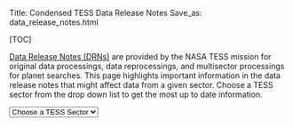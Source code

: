 Title: Condensed TESS Data Release Notes
Save_as: data_release_notes.html

[TOC]

[Data Release Notes (DRNs)](https://archive.stsci.edu/tess/tess_drn.html) are provided by the NASA TESS mission for original data processings, data reprocessings, and multisector processings for planet searches. This page highlights important information in the data release notes that might affect data from a given sector. Choose a TESS sector from the drop down list to get the most up to date information.

<div>
  <div id="TESSSector">
    <form id="sectorform">
      <select id="sectors" class="form-control form-control-lg">
        <option value="" selected>Choose a TESS Sector</option>
        <option value="sector-1">1</option>
        <option value="sector-2">2</option>
        <option value="sector-3">3</option>
        <option value="sector-4">4</option>
        <option value="sector-5">5</option>
        <option value="sector-6">6</option>
        <option value="sector-7">7</option>
        <option value="sector-8">8</option>
        <option value="sector-9">9</option>
        <option value="sector-10">10</option>
        <option value="sector-11">11</option>
        <option value="sector-12">12</option>
        <option value="sector-13">13</option>
        <option value="sector-14">14</option>
        <option value="sector-15">15</option>
        <option value="sector-16">16</option>
        <option value="sector-17">17</option>
        <option value="sector-18">18</option>
        <option value="sector-19">19</option>
        <option value="sector-20">20</option>
        <option value="sector-21">21</option>
        <option value="sector-22">22</option>
        <option value="sector-23">23</option>
        <option value="sector-24">24</option>
        <option value="sector-25">25</option>
        <option value="sector-26">26</option>
        <option value="sector-27">27</option>
        <option value="sector-28">28</option>
        <option value="sector-29">29</option>
        <option value="sector-30">30</option>
        <option value="sector-31">31</option>
        <option value="sector-32">32</option>
        <option value="sector-33">33</option>
        <option value="sector-34">34</option>
        <option value="sector-35">35</option>
        <option value="sector-36">36</option>
        <option value="sector-37">37</option>
        <option value="sector-38">38</option>
        <option value="sector-39">39</option>
        <option value="sector-40">40</option>
        <option value="sector-41">41</option>
        <option value="sector-42">42</option>
        <option value="sector-43">43</option>
        <option value="sector-44">44</option>
        <option value="sector-45">45</option>
        <option value="sector-46">46</option>
        <option value="sector-47">47</option>
        <option value="sector-48">48</option>
        <option value="sector-49">49</option>
        <option value="sector-50">50</option>
        <option value="sector-51">51</option>
        <option value="sector-52">52</option>
        <option value="sector-53">53</option>
	<option value="sector-54">54</option>
	<option value="sector-55">55</option>
	<option value="sector-56">56</option>
	<option value="sector-57">57</option>
	<option value="sector-58">58</option>
	<option value="sector-59">59</option>
	<option value="sector-60">60</option>
	<option value="sector-61">61</option>
	<option value="sector-62">62</option>
	<option value="sector-63">63</option>
	<option value="sector-64">64</option>
	<option value="sector-65">65</option>
	<option value="sector-66">66</option>
	<option value="sector-67">67</option>
	<option value="sector-68">68</option>
	<option value="sector-69">69</option>
	<option value="sector-70">70</option>
	<option value="sector-71">71</option>
	<option value="sector-72">72</option>
	<option value="sector-73">73</option>

      </select>
    </form>
    <br>

    <div id="sector-1" class="drn">
      {! content/docs/data-release-notes/sector_1.html !}
    </div>

    <div id="sector-2" class="drn">
      {! content/docs/data-release-notes/sector_2.html !}
    </div>

    <div id="sector-3" class="drn">
      {! content/docs/data-release-notes/sector_3.html !}
    </div>

    <div id="sector-4" class="drn">
      {! content/docs/data-release-notes/sector_4.html !}
    </div>

    <div id="sector-5" class="drn">
      {! content/docs/data-release-notes/sector_5.html !}
    </div>

    <div id="sector-6" class="drn">
      {! content/docs/data-release-notes/sector_6.html !}
    </div>

    <div id="sector-7" class="drn">
      {! content/docs/data-release-notes/sector_7.html !}
    </div>

    <div id="sector-8" class="drn">
      {! content/docs/data-release-notes/sector_8.html !}
    </div>

    <div id="sector-9" class="drn">
      {! content/docs/data-release-notes/sector_9.html !}
    </div>

    <div id="sector-10" class="drn">
      {! content/docs/data-release-notes/sector_10.html !}
    </div>

    <div id="sector-11" class="drn">
      {! content/docs/data-release-notes/sector_11.html !}
    </div>

    <div id="sector-12" class="drn">
      {! content/docs/data-release-notes/sector_12.html !}
    </div>

    <div id="sector-13" class="drn">
      {! content/docs/data-release-notes/sector_13.html !}
    </div>

    <div id="sector-14" class="drn">
      {! content/docs/data-release-notes/sector_14.html !}
    </div>

    <div id="sector-15" class="drn">
      {! content/docs/data-release-notes/sector_15.html !}
    </div>

    <div id="sector-16" class="drn">
      {! content/docs/data-release-notes/sector_16.html !}
    </div>

    <div id="sector-17" class="drn">
      {! content/docs/data-release-notes/sector_17.html !}
    </div>

    <div id="sector-18" class="drn">
      {! content/docs/data-release-notes/sector_18.html !}
    </div>

    <div id="sector-19" class="drn">
      {! content/docs/data-release-notes/sector_19.html !}
    </div>

    <div id="sector-20" class="drn">
      {! content/docs/data-release-notes/sector_20.html !}
    </div>

    <div id="sector-21" class="drn">
      {! content/docs/data-release-notes/sector_21.html !}
    </div>

    <div id="sector-22" class="drn">
      {! content/docs/data-release-notes/sector_22.html !}
    </div>

    <div id="sector-23" class="drn">
      {! content/docs/data-release-notes/sector_23.html !}
    </div>

    <div id="sector-24" class="drn">
      {! content/docs/data-release-notes/sector_24.html !}
    </div>

    <div id="sector-25" class="drn">
      {! content/docs/data-release-notes/sector_25.html !}
    </div>

    <div id="sector-26" class="drn">
      {! content/docs/data-release-notes/sector_26.html !}
    </div>

    <div id="sector-27" class="drn">
      {! content/docs/data-release-notes/sector_27.html !}
    </div>

    <div id="sector-28" class="drn">
      {! content/docs/data-release-notes/sector_28.html !}
    </div>

    <div id="sector-29" class="drn">
      {! content/docs/data-release-notes/sector_29.html !}
    </div>

    <div id="sector-30" class="drn">
      {! content/docs/data-release-notes/sector_30.html !}
    </div>

    <div id="sector-31" class="drn">
      {! content/docs/data-release-notes/sector_31.html !}
    </div>

    <div id="sector-32" class="drn">
      {! content/docs/data-release-notes/sector_32.html !}
    </div>

    <div id="sector-33" class="drn">
      {! content/docs/data-release-notes/sector_33.html !}
    </div>

    <div id="sector-34" class="drn">
      {! content/docs/data-release-notes/sector_34.html !}
    </div>

    <div id="sector-35" class="drn">
      {! content/docs/data-release-notes/sector_35.html !}
    </div>

    <div id="sector-36" class="drn">
      {! content/docs/data-release-notes/sector_36.html !}
    </div>

    <div id="sector-37" class="drn">
      {! content/docs/data-release-notes/sector_37.html !}
    </div>

    <div id="sector-38" class="drn">
      {! content/docs/data-release-notes/sector_38.html !}
    </div>

    <div id="sector-39" class="drn">
      {! content/docs/data-release-notes/sector_39.html !}
    </div>

    <div id="sector-40" class="drn">
      {! content/docs/data-release-notes/sector_40.html !}
    </div>

    <div id="sector-41" class="drn">
      {! content/docs/data-release-notes/sector_41.html !}
    </div>

    <div id="sector-42" class="drn">
      {! content/docs/data-release-notes/sector_42.html !}
    </div>

    <div id="sector-43" class="drn">
      {! content/docs/data-release-notes/sector_43.html !}
    </div>

    <div id="sector-44" class="drn">
      {! content/docs/data-release-notes/sector_44.html !}
    </div>

    <div id="sector-45" class="drn">
      {! content/docs/data-release-notes/sector_45.html !}
    </div>

    <div id="sector-46" class="drn">
      {! content/docs/data-release-notes/sector_46.html !}
    </div>

    <div id="sector-47" class="drn">
      {! content/docs/data-release-notes/sector_47.html !}
    </div>

    <div id="sector-48" class="drn">
      {! content/docs/data-release-notes/sector_48.html !}
    </div>

    <div id="sector-49" class="drn">
      {! content/docs/data-release-notes/sector_49.html !}
    </div>
    <div id="sector-50" class="drn">
      {! content/docs/data-release-notes/sector_50.html !}
    </div>

    <div id="sector-51" class="drn">
      {! content/docs/data-release-notes/sector_51.html !}
    </div>

    <div id="sector-52" class="drn">
      {! content/docs/data-release-notes/sector_52.html !}
    </div>

    <div id="sector-53" class="drn">
      {! content/docs/data-release-notes/sector_53.html !}
    </div>

    <div id="sector-53" class="drn">
      {! content/docs/data-release-notes/sector_53.html !}
    </div>

    <div id="sector-54" class="drn">
      {! content/docs/data-release-notes/sector_54.html !}
    </div>

    <div id="sector-55" class="drn">
      {! content/docs/data-release-notes/sector_55.html !}
    </div>

    <div id="sector-56" class="drn">
      {! content/docs/data-release-notes/sector_56.html !}
    </div>

    <div id="sector-57" class="drn">
      {! content/docs/data-release-notes/sector_57.html !}
    </div>

    <div id="sector-58" class="drn">
      {! content/docs/data-release-notes/sector_58.html !}
    </div>

     <div id="sector-59" class="drn">
      {! content/docs/data-release-notes/sector_59.html !}
    </div>

     <div id="sector-60" class="drn">
      {! content/docs/data-release-notes/sector_60.html !}
    </div>

    <div id="sector-61" class="drn">
      {! content/docs/data-release-notes/sector_61.html !}
    </div>

    <div id="sector-62" class="drn">
      {! content/docs/data-release-notes/sector_62.html !}
    </div>

    <div id="sector-63" class="drn">
      {! content/docs/data-release-notes/sector_63.html !}
    </div>

    <div id="sector-64" class="drn">
      {! content/docs/data-release-notes/sector_64.html !}
    </div>

    <div id="sector-65" class="drn">
      {! content/docs/data-release-notes/sector_65.html !}
    </div>

    <div id="sector-66" class="drn">
      {! content/docs/data-release-notes/sector_66.html !}
    </div>

    <div id="sector-67" class="drn">
      {! content/docs/data-release-notes/sector_67.html !}
    </div>

    <div id="sector-68" class="drn">
      {! content/docs/data-release-notes/sector_68.html !}
    </div>

    <div id="sector-69" class="drn">
      {! content/docs/data-release-notes/sector_69.html !}
    </div>

    <div id="sector-70" class="drn">
      {! content/docs/data-release-notes/sector_70.html !}
    </div>

    <div id="sector-71" class="drn">
      {! content/docs/data-release-notes/sector_71.html !}
    </div>

    <div id="sector-72" class="drn">
      {! content/docs/data-release-notes/sector_72.html !}
    </div>

    <div id="sector-73" class="drn">
      {! content/docs/data-release-notes/sector_73.html !}
    </div>
    
    
    
    
  </div>
</div>
